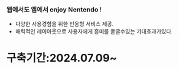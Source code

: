 ### 웹에서도 앱에서 enjoy Nentendo !



+  다양한 사용경험을 위한 반응형 서비스 제공.
+  매력적인 레이아웃으로 사용자에게 흥미를 돋굴수있는 기대효과가있다. 


# 구축기간:2024.07.09~